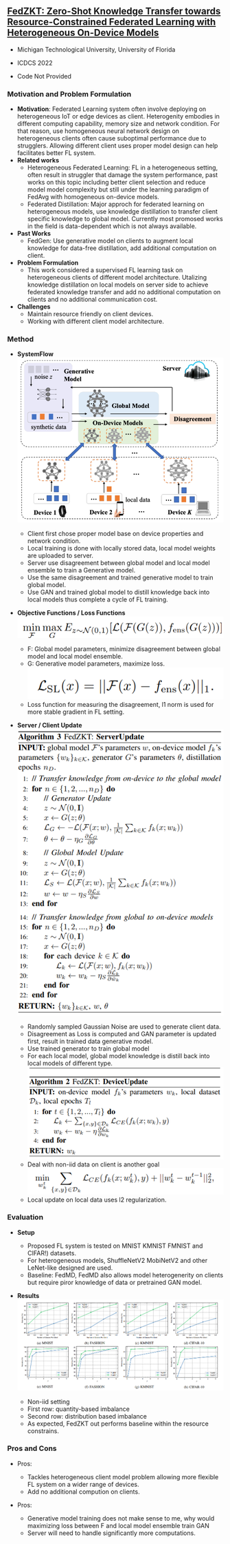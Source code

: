 ## [FedZKT: Zero-Shot Knowledge Transfer towards Resource-Constrained Federated Learning with Heterogeneous On-Device Models](https://arxiv.org/pdf/2109.03775.pdf)

* Michigan Technological University, University of Florida

* ICDCS 2022

* Code Not Provided

### Motivation and Problem Formulation

* **Motivation**: Federated Learning system often involve deploying on heterogeneous IoT or edge devices as client. Heterogenity embodies in different computing capability, memory size and network condition. For that reason, use homogeneous neural network design on heterogeneous clients often cause suboptimal performance due to strugglers. Allowing different client uses proper model design can help facilitates better FL system.
* **Related works**
  * Heterogeneous Federated Learning: FL in a heterogeneous setting, often result in struggler that damage the system performance, past works on this topic including better client selection and reduce model model complexity but still under  the learning paradigm of FedAvg with homogeneous on-device models.
  * Federated Distillation: Major approch for federated learning on heterogeneous models, use knowledge distillation to transfer client specific knowledge to global model. Currently most promosed works in the field is data-dependent which is not always available.
* **Past Works**
  * FedGen: Use generative model on clients to augment local knowledge for data-free distillation, add additional computation on client.
* **Problem Formulation**
  * This work considered a supervised FL learning task on heterogeneous clients of different model architecture. Utalizing knowledge distillation on local models on server side to achieve federated knowledge transfer and add no additional computation on clients and no additional communication cost.
* **Challenges**
  * Maintain resource friendly on client devices.
  * Working with different client model architecture.

### Method
* **SystemFlow** \
![Systemflow](./Systemflow.PNG)
  * Client first chose proper model base on device properties and network condition.
  * Local training is done with locally stored data, local model weights are uploaded to server.
  * Server use disagreement between global model and local model ensemble to train a Generative model.
  * Use the same disagreement and trained generative model to train global model.
  * Use GAN and trained global model to distill knowledge back into local models thus complete a cycle of FL training.
  

* **Objective Functions / Loss Functions** \
![ObjectiveFunction](./ObjectiveFunction.PNG)
  * F: Global model parameters, minimize disagreement between global model and local model ensemble.
  * G: Generative model parameters, maximize loss.
![Loss1](Loss1.PNG)
  * Loss function for measuring the disagreement, l1 norm is used for more stable gradient in FL setting.

* **Server / Client Update**  \
![ServerUpdate](./ServerUpdate.PNG)
  * Randomly sampled Gaussian Noise are used to generate client data.
  * Disagreement as Loss is computed and GAN parameter is updated first, result in trained data generative model.
  * Use trained generator to train global model
  * For each local model, global model knowledge is distill back into local models of different type.  \
![ClientUpdate](./ClientUpdate.PNG)
  * Deal with non-iid data on client is another goal \
![LocalUpdate](./LocalUpdate.PNG)
  * Local update on local data uses l2 regularization.


### Evaluation
* **Setup**
  * Proposed FL system is tested on MNIST KMNIST FMNIST and CIFAR!) datasets.
  * For heterogeneous models, ShuffleNetV2 MobiNetV2 and other LeNet-like designed are used.
  * Baseline: FedMD, FedMD also allows model heterogenerity on clients but require piror knowledge of data or pretrained GAN model.

* **Results**  \
![Results](./Results.PNG)
  * Non-iid setting
  * First row: quantity-based imbalance
  * Second row: distribution based imbalance
  * As expected, FedZKT out performs baseline within the resource constrains.





### Pros and Cons

* Pros:
  * Tackles heterogeneous client model problem allowing more flexible FL system on a wider range of devices.
  * Add no additional compution on clients.


* Pros:
  * Generative model training does not make sense to me, why would maximizing loss between F and local model ensemble train GAN
  * Server will need to handle significantly more computations.

































